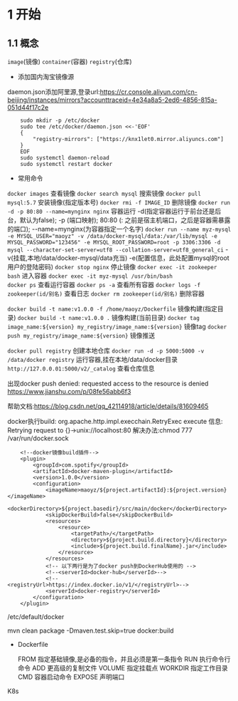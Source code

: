 # 1 开始

## 1.1 概念

`image`(镜像)
`container`(容器)
`registry`(仓库)

+ 添加国内淘宝镜像源

daemon.json添加阿里源,登录url:https://cr.console.aliyun.com/cn-beijing/instances/mirrors?accounttraceid=4e34a8a5-2ed6-4856-815a-051d44f17c2e
```
    sudo mkdir -p /etc/docker
    sudo tee /etc/docker/daemon.json <<-'EOF'
    {
        "registry-mirrors": ["https://knx1let0.mirror.aliyuncs.com"]
    }
    EOF
    sudo systemctl daemon-reload
    sudo systemctl restart docker
```

+ 常用命令

`docker images`                        查看镜像
`docker search mysql`                  搜索镜像
`docker pull mysql:5.7`                安装镜像(指定版本号)
`docker rmi -f IMAGE_ID`               删除镜像
`docker run -d -p 80:80 --name=mynginx nginx`     容器运行   -d(指定容器运行于前台还是后台，默认为false);  -p (端口映射);  80:80 (: 之前是宿主机端口，之后是容器需暴露的端口);   --name=mynginx(为容器指定一个名字)
`docker run --name myz-mysql -e MYSQL_USER="maoyz" -v /data/docker-mysql/data:/var/lib/mysql -e MYSQL_PASSWORD="123456" -e MYSQL_ROOT_PASSWORD=root -p 3306:3306 -d mysql --character-set-server=utf8 --collation-server=utf8_general_ci`   -v(挂载,本地/data/docker-mysql/data充当)  -e(配置信息，此处配置mysql的root用户的登陆密码)
`docker stop nginx`                    停止镜像
`docker exec -it zookeeper bash`       进入容器
`docker exec -it myz-mysql /usr/bin/bash`  
`docker ps`                            查看运行容器
`docker ps -a`                         查看所有容器
`docker logs -f zookeeper(id/别名)`     查看日志
`docker rm zookeeper(id/别名)`          删除容器


`docker build -t name:v1.0.0 -f /home/maoyz/Dockerfile`                 镜像构建(指定目录)
`docker build -t name:v1.0.0 .`                                         镜像构建(当前目录)
`docker tag image_name:${version} my_registry/image_name:${version}`    镜像tag
`docker push my_registry/image_name:${version}`                         镜像推送


`docker pull registry`                                 创建本地仓库
`docker run -d -p 5000:5000 -v /data/docker registry`  运行容器,挂在本地/data/docker目录
`http://127.0.0.01:5000/v2/_catalog`                   查看仓库信息


出现docker push denied: requested access to the resource is denied
    https://www.jianshu.com/p/08fe56abb6f3

帮助文档:https://blog.csdn.net/qq_42114918/article/details/81609465

docker执行build:  org.apache.http.impl.execchain.RetryExec execute 信息: Retrying request to {}->unix://localhost:80
解决办法:chmod 777 /var/run/docker.sock

```
    <!--docker镜像build插件-->
    <plugin>
        <groupId>com.spotify</groupId>
        <artifactId>docker-maven-plugin</artifactId>
        <version>1.0.0</version>
        <configuration>
            <imageName>maoyz/${project.artifactId}:${project.version}</imageName>
            <dockerDirectory>${project.basedir}/src/main/docker</dockerDirectory>
            <skipDockerBuild>false</skipDockerBuild>
            <resources>
                <resource>
                    <targetPath>/</targetPath>
                    <directory>${project.build.directory}</directory>
                    <include>${project.build.finalName}.jar</include>
                </resource>
            </resources>
            <!-- 以下两行是为了docker push到DockerHub使用的 -->
            <!--<serverId>docker-hub</serverId>-->
            <!--<registryUrl>https://index.docker.io/v1/</registryUrl>-->
            <serverId>docker-registry</serverId>
        </configuration>
    </plugin>

```


/etc/default/docker

mvn clean package -Dmaven.test.skip=true docker:build

+ Dockerfile

    FROM    指定基础镜像,是必备的指令，并且必须是第一条指令
    RUN     执行命令行命令
    ADD     更高级的复制文件
    VOLUME  指定挂载点
    WORKDIR 指定工作目录
    CMD     容器启动命令
    EXPOSE  声明端口



K8s
